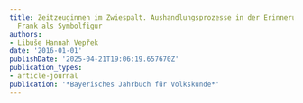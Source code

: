 ```yaml
---
title: Zeitzeuginnen im Zwiespalt. Aushandlungsprozesse in der Erinnerung an Anne
  Frank als Symbolfigur
authors:
- Libuše Hannah Vepřek
date: '2016-01-01'
publishDate: '2025-04-21T19:06:19.657670Z'
publication_types:
- article-journal
publication: '*Bayerisches Jahrbuch für Volkskunde*'
---
```


